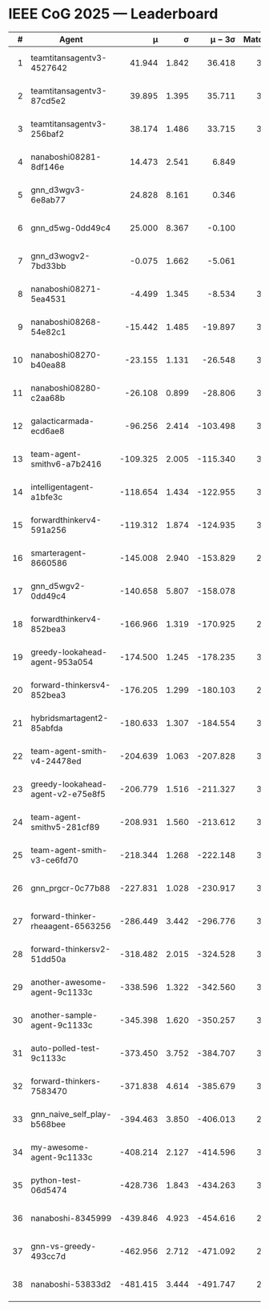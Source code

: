 # IEEE CoG 2025 — Leaderboard

| # | Agent | μ | σ | μ − 3σ | Matches | Updated |
|---:|---|---:|---:|---:|---:|---|
| 1 | teamtitansagentv3-4527642 | 41.944 | 1.842 | 36.418 | 3620 | 2025-08-29 12:51 |
| 2 | teamtitansagentv3-87cd5e2 | 39.895 | 1.395 | 35.711 | 3420 | 2025-08-29 12:51 |
| 3 | teamtitansagentv3-256baf2 | 38.174 | 1.486 | 33.715 | 3500 | 2025-08-29 12:51 |
| 4 | nanaboshi08281-8df146e | 14.473 | 2.541 | 6.849 | 126 | 2025-08-29 12:51 |
| 5 | gnn_d3wgv3-6e8ab77 | 24.828 | 8.161 | 0.346 | 118 | 2025-08-29 12:51 |
| 6 | gnn_d5wg-0dd49c4 | 25.000 | 8.367 | -0.100 | 80 | 2025-08-29 12:51 |
| 7 | gnn_d3wogv2-7bd33bb | -0.075 | 1.662 | -5.061 | 164 | 2025-08-29 12:51 |
| 8 | nanaboshi08271-5ea4531 | -4.499 | 1.345 | -8.534 | 3900 | 2025-08-29 12:51 |
| 9 | nanaboshi08268-54e82c1 | -15.442 | 1.485 | -19.897 | 3560 | 2025-08-29 12:51 |
| 10 | nanaboshi08270-b40ea88 | -23.155 | 1.131 | -26.548 | 3840 | 2025-08-29 12:51 |
| 11 | nanaboshi08280-c2aa68b | -26.108 | 0.899 | -28.806 | 3220 | 2025-08-29 12:51 |
| 12 | galacticarmada-ecd6ae8 | -96.256 | 2.414 | -103.498 | 3620 | 2025-08-29 12:51 |
| 13 | team-agent-smithv6-a7b2416 | -109.325 | 2.005 | -115.340 | 3900 | 2025-08-29 12:51 |
| 14 | intelligentagent-a1bfe3c | -118.654 | 1.434 | -122.955 | 3358 | 2025-08-29 12:51 |
| 15 | forwardthinkerv4-591a256 | -119.312 | 1.874 | -124.935 | 3130 | 2025-08-29 12:51 |
| 16 | smarteragent-8660586 | -145.008 | 2.940 | -153.829 | 2876 | 2025-08-29 12:51 |
| 17 | gnn_d5wgv2-0dd49c4 | -140.658 | 5.807 | -158.078 | 120 | 2025-08-29 12:51 |
| 18 | forwardthinkerv4-852bea3 | -166.966 | 1.319 | -170.925 | 2639 | 2025-08-29 12:51 |
| 19 | greedy-lookahead-agent-953a054 | -174.500 | 1.245 | -178.235 | 3254 | 2025-08-29 12:51 |
| 20 | forward-thinkersv4-852bea3 | -176.205 | 1.299 | -180.103 | 2824 | 2025-08-29 12:51 |
| 21 | hybridsmartagent2-85abfda | -180.633 | 1.307 | -184.554 | 3247 | 2025-08-29 12:51 |
| 22 | team-agent-smith-v4-24478ed | -204.639 | 1.063 | -207.828 | 3298 | 2025-08-29 12:51 |
| 23 | greedy-lookahead-agent-v2-e75e8f5 | -206.779 | 1.516 | -211.327 | 3366 | 2025-08-29 12:51 |
| 24 | team-agent-smithv5-281cf89 | -208.931 | 1.560 | -213.612 | 3560 | 2025-08-29 12:51 |
| 25 | team-agent-smith-v3-ce6fd70 | -218.344 | 1.268 | -222.148 | 3878 | 2025-08-29 12:51 |
| 26 | gnn_prgcr-0c77b88 | -227.831 | 1.028 | -230.917 | 3390 | 2025-08-29 12:51 |
| 27 | forward-thinker-rheaagent-6563256 | -286.449 | 3.442 | -296.776 | 3142 | 2025-08-29 12:51 |
| 28 | forward-thinkersv2-51dd50a | -318.482 | 2.015 | -324.528 | 3382 | 2025-08-29 12:51 |
| 29 | another-awesome-agent-9c1133c | -338.596 | 1.322 | -342.560 | 3220 | 2025-08-29 12:51 |
| 30 | another-sample-agent-9c1133c | -345.398 | 1.620 | -350.257 | 3620 | 2025-08-29 12:51 |
| 31 | auto-polled-test-9c1133c | -373.450 | 3.752 | -384.707 | 3700 | 2025-08-29 12:51 |
| 32 | forward-thinkers-7583470 | -371.838 | 4.614 | -385.679 | 3420 | 2025-08-29 12:51 |
| 33 | gnn_naive_self_play-b568bee | -394.463 | 3.850 | -406.013 | 2960 | 2025-08-29 12:51 |
| 34 | my-awesome-agent-9c1133c | -408.214 | 2.127 | -414.596 | 3800 | 2025-08-29 12:51 |
| 35 | python-test-06d5474 | -428.736 | 1.843 | -434.263 | 3150 | 2025-08-29 12:51 |
| 36 | nanaboshi-8345999 | -439.846 | 4.923 | -454.616 | 2820 | 2025-08-29 12:51 |
| 37 | gnn-vs-greedy-493cc7d | -462.956 | 2.712 | -471.092 | 2680 | 2025-08-29 12:51 |
| 38 | nanaboshi-53833d2 | -481.415 | 3.444 | -491.747 | 2720 | 2025-08-29 12:51 |
